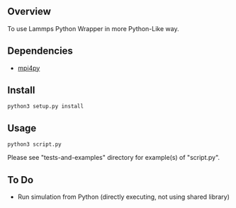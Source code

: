 ## Overview

To use Lammps Python Wrapper in more Python-Like way.

## Dependencies

* [mpi4py](http://pythonhosted.org/mpi4py/)

## Install

```
python3 setup.py install
```

## Usage

```
python3 script.py
```

Please see "tests-and-examples" directory for example(s) of "script.py".

## To Do

* Run simulation from Python (directly executing, not using shared library)
